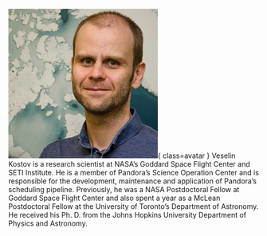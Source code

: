 ![Veselin Kostov](Kostov.jpg){ class=avatar }
Veselin Kostov is a research scientist at NASA’s Goddard Space Flight Center and SETI Institute. He is a member of Pandora’s Science Operation Center and is responsible for the development, maintenance and application of Pandora’s scheduling pipeline. Previously, he was a NASA Postdoctoral Fellow at Goddard Space Flight Center and also spent a year as a McLean Postdoctoral Fellow at the University of Toronto’s Department of Astronomy. He received his Ph. D. from the Johns Hopkins University Department of Physics and Astronomy.
 
